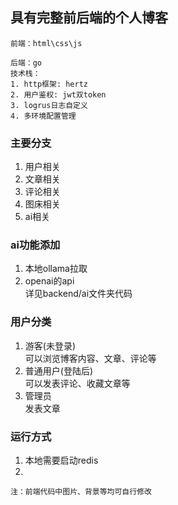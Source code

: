 ## 具有完整前后端的个人博客

```
前端：html\css\js
```
```
后端：go
技术栈：
1. http框架: hertz
2. 用户鉴权: jwt双token
3. logrus日志自定义
4. 多环境配置管理
```

### 主要分支
1. 用户相关
2. 文章相关
3. 评论相关
4. 图床相关
5. ai相关

### ai功能添加
1. 本地ollama拉取
2. openai的api
<br>详见backend/ai文件夹代码

### 用户分类
1. 游客(未登录)<br>
可以浏览博客内容、文章、评论等
2. 普通用户(登陆后)<br>
可以发表评论、收藏文章等
3. 管理员<br>
发表文章

### 运行方式
1. 本地需要启动redis
2. 


```
注：前端代码中图片、背景等均可自行修改
```